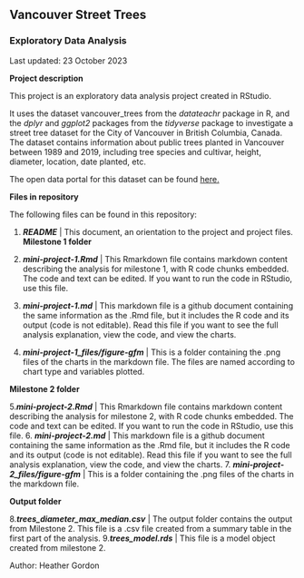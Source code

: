 ## Vancouver Street Trees 
### Exploratory Data Analysis  

Last updated: 23 October 2023

**Project description**  

This project is an exploratory data analysis project created in RStudio. 

It uses the dataset vancouver_trees from the *datateachr* package in R, and the *dplyr* and *ggplot2* packages from the *tidyverse* package to investigate a street tree dataset for the City of Vancouver in British Columbia, Canada. The dataset contains information about public trees planted in Vancouver between 1989 and 2019, including tree species and cultivar, height, diameter, location, date planted, etc.  

The open data portal for this dataset can be found [here.](https://opendata.vancouver.ca/explore/dataset/street-trees/information/?disjunctive.species_name&disjunctive.common_name&disjunctive.on_street&disjunctive.neighbourhood_name&location=6,50.02186,-122.91504)  

**Files in repository**  

The following files can be found in this repository:  

1. ***README*** | This document, an orientation to the project and project files. 
**Milestone 1 folder** 

2. ***mini-project-1.Rmd*** | This Rmarkdown file contains markdown content describing the analysis for milestone 1, with R code chunks embedded. The code and text can be edited. If you want to run the code in RStudio, use this file.
3. ***mini-project-1.md*** | This markdown file is a github document containing the same information as the .Rmd file, but it includes the R code and its output (code is not editable). Read this file if you want to see the full analysis explanation, view the code, and view the charts.
4. ***mini-project-1_files/figure-gfm*** | This is a folder containing the .png files of the charts in the markdown file. The files are named according to chart type and variables plotted. 

**Milestone 2 folder** 

5.***mini-project-2.Rmd*** | This Rmarkdown file contains markdown content describing the analysis for milestone 2, with R code chunks embedded. The code and text can be edited. If you want to run the code in RStudio, use this file. 
6. ***mini-project-2.md*** | This markdown file is a github document containing the same information as the .Rmd file, but it includes the R code and its output (code is not editable). Read this file if you want to see the full analysis explanation, view the code, and view the charts. 
7. ***mini-project-2_files/figure-gfm*** | This is a folder containing the .png files of the charts in the markdown file. 

**Output folder** 

8.***trees_diameter_max_median.csv*** | The output folder contains the output from Milestone 2. This file is a .csv file created from a summary table in the first part of the analysis.
9.***trees_model.rds*** | This file is a model object created from milestone 2.

Author: Heather Gordon



